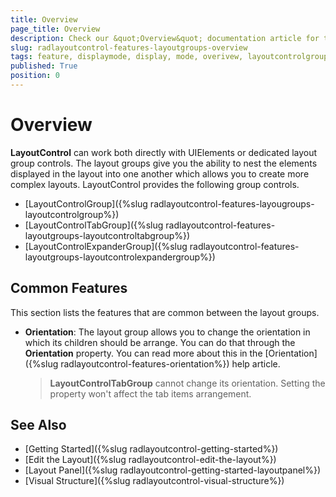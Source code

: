 ```yaml
---
title: Overview
page_title: Overview
description: Check our &quot;Overview&quot; documentation article for the RadLayoutControl WPF control.
slug: radlayoutcontrol-features-layoutgroups-overview
tags: feature, displaymode, display, mode, overivew, layoutcontrolgroup, layoutcontroltabgroup, layoutcontrolexpandergroup
published: True
position: 0
---
```


# Overview

__LayoutControl__ can work both directly with UIElements or dedicated layout group controls. The layout groups give you the ability to nest the elements displayed in the layout into one another which allows you to create more complex layouts. LayoutControl provides the following group controls.

* [LayoutControlGroup]({%slug radlayoutcontrol-features-layougroups-layoutcontrolgroup%})
* [LayoutControlTabGroup]({%slug radlayoutcontrol-features-layoutgroups-layoutcontroltabgroup%})
* [LayoutControlExpanderGroup]({%slug radlayoutcontrol-features-layoutgroups-layoutcontrolexpandergroup%})

## Common Features

This section lists the features that are common between the layout groups.

* __Orientation__: The layout group allows you to change the orientation in which its children should be arrange. You can do that through the __Orientation__ property. You can read more about this in the [Orientation]({%slug radlayoutcontrol-features-orientation%}) help article.

	> __LayoutControlTabGroup__ cannot change its orientation. Setting the property won't affect the tab items arrangement.

## See Also
* [Getting Started]({%slug radlayoutcontrol-getting-started%})
* [Edit the Layout]({%slug radlayoutcontrol-edit-the-layout%})
* [Layout Panel]({%slug radlayoutcontrol-getting-started-layoutpanel%})
* [Visual Structure]({%slug radlayoutcontrol-visual-structure%})